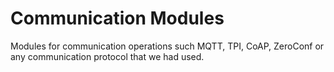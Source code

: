 # Communication Modules

Modules for communication operations such MQTT, TPI, CoAP, ZeroConf or any
communication protocol that we had used.
